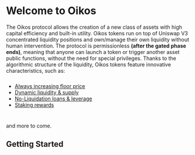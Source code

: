 # Welcome to Oikos

The Oikos protocol allows the creation of a new class of assets with high capital efficiency and built-in utility. Oikos tokens run on top of Uniswap V3 concentrated liquidity positions and own/manage their own liquidity without human intervention. The protocol is permissionless <b color="#f3f7c6">(after the gated phase ends)</b>, meaning that anyone can launch a token or trigger another asset public functions, without the need for special privileges. Thanks to the algorithmic structure of the liquidity, Oikos tokens feature innovative characteristics, such as:

<br />

<div style="margin-top: -20px;">

* <a href="../concepts/imv" target="_blank">Always increasing floor price</a>
* <a href="../concepts/dynamic-liquidity" target="_blank">Dynamic liquidity & supply</a>
* <a href="../otokens/loans-leverage" target="_blank">No-Liquidation loans & leverage</a>
* <a href="../otokens/staking" target="_blank">Staking rewards</a>

</div>

<div style="margin-top: 40px;">

and more to come.

</div>

## Getting Started

<!-- Ready to dive deeper? Check out our [Getting Started]() guide to begin your journey with Oikos. -->
